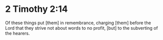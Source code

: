 # 2 Timothy 2:14

Of these things put [them] in remembrance, charging [them] before the Lord that they strive not about words to no profit, [but] to the subverting of the hearers.